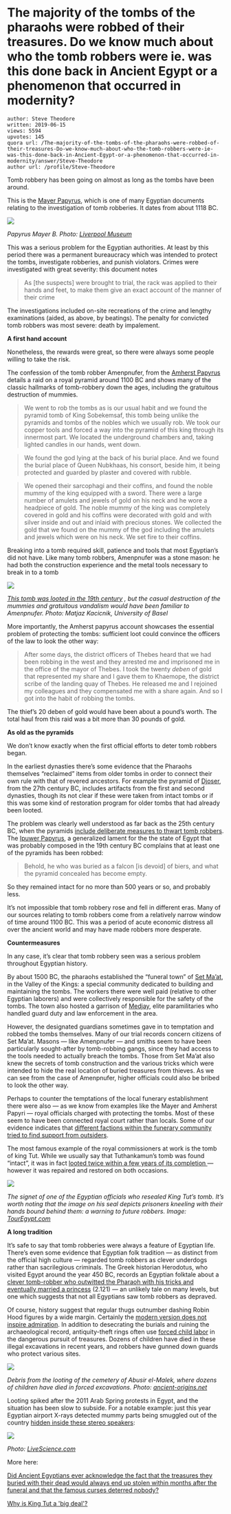 # The majority of the tombs of the pharaohs were robbed of their treasures. Do we know much about who the tomb robbers were ie. was this done back in Ancient Egypt or a phenomenon that occurred in modernity?

	author: Steve Theodore
	written: 2019-06-15
	views: 5594
	upvotes: 145
	quora url: /The-majority-of-the-tombs-of-the-pharaohs-were-robbed-of-their-treasures-Do-we-know-much-about-who-the-tomb-robbers-were-ie-was-this-done-back-in-Ancient-Egypt-or-a-phenomenon-that-occurred-in-modernity/answer/Steve-Theodore
	author url: /profile/Steve-Theodore


Tomb robbery has been going on almost as long as the tombs have been around.

This is the [Mayer Papyrus](https://www.liverpoolmuseums.org.uk/wml/collections/antiquities/ancient-egypt/item-295408.aspx), which is one of many Egyptian documents relating to the investigation of tomb robberies. It dates from about 1118 BC.

![](https://qph.fs.quoracdn.net/main-qimg-9b6f8f9f0b3eb994204aed03538a3b87)

_Papyrus Mayer B. Photo:_ _[Liverpool Museum](https://www.liverpoolmuseums.org.uk/wml/collections/antiquities/ancient-egypt/item-295408.aspx)_ 

This was a serious problem for the Egyptian authorities. At least by this period there was a permanent bureaucracy which was intended to protect the tombs, investigate robberies, and punish violators. Crimes were investigated with great severity: this document notes

> As [the suspects] were brought to trial, the rack was applied to their hands and feet, to make them give an exact account of the manner of their crime

The investigations included on-site recreations of the crime and lengthy examinations (aided, as above, by beatings). The penalty for convicted tomb robbers was most severe: death by impalement.

__A first hand account__ 

Nonetheless, the rewards were great, so there were always some people willing to take the risk.

The confession of the tomb robber Amenpnufer, from the [Amherst Papyrus](https://en.wikipedia.org/wiki/Amherst_Papyrus) details a raid on a royal pyramid around 1100 BC and shows many of the classic hallmarks of tomb-robbery down the ages, including the gratuitous destruction of mummies.

> We went to rob the tombs as is our usual habit and we found the pyramid tomb of King Sobekemsaf, this tomb being unlike the pyramids and tombs of the nobles which we usually rob. We took our copper tools and forced a way into the pyramid of this king through its innermost part. We located the underground chambers and, taking lighted candles in our hands, went down.

> We found the god lying at the back of his burial place. And we found the burial place of Queen Nubkhaas, his consort, beside him, it being protected and guarded by plaster and covered with rubble.

> We opened their sarcophagi and their coffins, and found the noble mummy of the king equipped with a sword. There were a large number of amulets and jewels of gold on his neck and he wore a headpiece of gold. The noble mummy of the king was completely covered in gold and his coffins were decorated with gold and with silver inside and out and inlaid with precious stones. We collected the gold that we found on the mummy of the god including the amulets and jewels which were on his neck. We set fire to their coffins.

Breaking into a tomb required skill, patience and tools that most Egyptian’s did not have. Like many tomb robbers, Amenpnufer was a stone mason: he had both the construction experience and the metal tools necessary to break in to a tomb

![](https://qph.fs.quoracdn.net/main-qimg-9068293eddf714b6c3b4f211f2250354)

_[This tomb was looted in the 19th century](https://www.ibtimes.com/ancient-tomb-discovered-egypt-contains-about-50-mummies-royal-entourage-photos-1577444)_ _, but the casual destruction of the mummies and gratuitous vandalism would have been familiar to Amenpnufer. Photo: Matjaz Kacicnik, University of Basel_ 

More importantly, the Amherst papyrus account showcases the essential problem of protecting the tombs: sufficient loot could convince the officers of the law to look the other way:

> After some days, the district officers of Thebes heard that we had been robbing in the west and they arrested me and imprisoned me in the office of the mayor of Thebes. I took the twenty _deben_  of gold that represented my share and I gave them to Khaemope, the district scribe of the landing quay of Thebes. He released me and I rejoined my colleagues and they compensated me with a share again. And so I got into the habit of robbing the tombs.

The thief’s 20 deben of gold would have been about a pound’s worth. The total haul from this raid was a bit more than 30 pounds of gold.

__As old as the pyramids__ 

We don’t know exactly when the first official efforts to deter tomb robbers began.

In the earliest dynasties there’s some evidence that the Pharaohs themselves “reclaimed” items from older tombs in order to connect their own rule with that of revered ancestors. For example the pyramid of [Djoser](https://en.wikipedia.org/wiki/Djoser), from the 27th century BC, includes artifacts from the first and second dynasties, though its not clear if these were taken from intact tombs or if this was some kind of restoration program for older tombs that had already been looted.

The problem was clearly well understood as far back as the 25th century BC, when the pyramids [include deliberate measures to thwart tomb robbers](https://www.sciencealert.com/how-ancient-egyptians-stopped-tomb-raiders-at-the-great-pyramid). The [Ipuwer Papyrus](https://en.wikipedia.org/wiki/Ipuwer_Papyrus), a generalized lament for the the state of Egypt that was probably composed in the 19th century BC complains that at least one of the pyramids has been robbed:

> Behold, he who was buried as a falcon [is devoid] of biers, and what the pyramid concealed has become empty.

So they remained intact for no more than 500 years or so, and probably less.

It’s not impossible that tomb robbery rose and fell in different eras. Many of our sources relating to tomb robbers come from a relatively narrow window of time around 1100 BC. This was a period of acute economic distress all over the ancient world and may have made robbers more desperate.

__Countermeasures__ 

In any case, it’s clear that tomb robbery seen was a serious problem throughout Egyptian history.

By about 1500 BC, the pharaohs established the “funeral town” of [Set Ma’at](https://en.wikipedia.org/wiki/Deir_el-Medina), in the Valley of the Kings: a special community dedicated to building and maintaining the tombs. The workers there were well paid (relative to other Egyptian laborers) and were collectively responsible for the safety of the tombs. The town also hosted a garrison of [Medjay](https://en.wikipedia.org/wiki/Medjay), elite paramilitaries who handled guard duty and law enforcement in the area.

However, the designated guardians sometimes gave in to temptation and robbed the tombs themselves. Many of our trial records concern citizens of Set Ma’at. Masons — like Amenpnufer — and smiths seem to have been particularly sought-after by tomb-robbing gangs, since they had access to the tools needed to actually breach the tombs. Those from Set Ma’at also knew the secrets of tomb construction and the various tricks which were intended to hide the real location of buried treasures from thieves. As we can see from the case of Amenpnufer, higher officials could also be bribed to look the other way.

Perhaps to counter the temptations of the local funerary establishment there were also — as we know from examples like the Mayer and Amherst Papyri — royal officials charged with protecting the tombs. Most of these seem to have been connected royal court rather than locals. Some of our evidence indicates that [different factions within the funerary community tried to find support from outsiders](https://en.wikipedia.org/wiki/Papyrus_Salt_124).

The most famous example of the royal commissioners at work is the tomb of king Tut. While we usually say that Tuthankamun’s tomb was found “intact”, it was in fact [looted twice within a few years of its completion ](https://www.touregypt.net/featurestories/tutrobbery.htm)— however it was repaired and restored on both occasions.

![](https://qph.fs.quoracdn.net/main-qimg-3a441e63b62439cad386537340e86900-c)

_The signet of one of the Egyptian officials who resealed King Tut’s tomb. It’s worth noting that the image on his seal depicts prisoners kneeling with their hands bound behind them: a warning to future robbers. Image:_ _[TourEgypt.com](https://www.touregypt.net/featurestories/tutrobbery.htm)_ 

__A long tradition__ 

It’s safe to say that tomb robberies were always a feature of Egyptian life. There’s even some evidence that Egyptian folk tradition — as distinct from the official high culture — regarded tomb robbers as clever underdogs rather than sacrilegious criminals. The Greek historian Herodotus, who visited Egypt around the year 450 BC, records an Egyptian folktale about a [clever tomb-robber who outwitted the Pharaoh with his tricks and eventually married a princess](http://www.sacred-texts.com/cla/hh/hh2120.htm) (2.121) — an unlikely tale on many levels, but one which suggests that not all Egyptians saw tomb robbers as depraved.

Of course, history suggest that regular thugs outnumber dashing Robin Hood figures by a wide margin. Certainly the [modern version does not inspire admiration](https://www.nationalgeographic.com/magazine/2016/06/looting-ancient-blood-antiquities/). In addition to desecrating the burials and ruining the archaeological record, antiquity-theft rings often use [forced child labor](https://www.livescience.com/55687-children-dying-in-egypt-looting.html) in the dangerous pursuit of treasures. Dozens of children have died in these illegal excavations in recent years, and robbers have gunned down guards who protect various sites.

![](https://qph.fs.quoracdn.net/main-qimg-10c100e5c18bf6d6494ed95c8b5801ed)

_Debris from the looting of the cemetery of Abusir el-Malek, where dozens of children have died in forced excavations. Photo:_ _[ancient-origins.net](https://www.ancient-origins.net/news-history-archaeology/silent-victims-grave-robbers-children-and-mummies-suffer-extensive-looting-020937)_ 

Looting spiked after the 2011 Arab Spring protests in Egypt, and the situation has been slow to subside. For a notable example: just this year Egyptian airport X-rays detected mummy parts being smuggled out of the country [hidden inside these stereo speakers](https://www.livescience.com/64851-mummy-parts-recovered-airport.html):

![](https://qph.fs.quoracdn.net/main-qimg-c6a1da3ee0febd0df050b72531e84364)

_Photo:_ _[LiveScience.com](https://www.livescience.com/64851-mummy-parts-recovered-airport.html)_ 

More here:

[Did Ancient Egyptians ever acknowledge the fact that the treasures they buried with their dead would always end up stolen within months after the funeral and that the famous curses deterred nobody?](https://www.quora.com/Did-Ancient-Egyptians-ever-acknowledge-the-fact-that-the-treasures-they-buried-with-their-dead-would-always-end-up-stolen-within-months-after-the-funeral-and-that-the-famous-curses-deterred-nobody/answer/Steve-Theodore?ch=10&share=5439305d&srid=zLvM)

[Why is King Tut a 'big deal'?](https://www.quora.com/Why-is-King-Tut-a-big-deal/answer/Steve-Theodore?ch=10&share=4e64611b&srid=zLvM)

